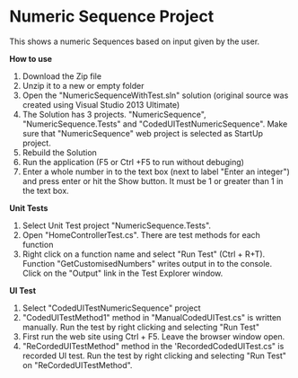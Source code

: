 # Numeric Sequence Project

This shows a numeric Sequences based on input given by the user.

<b>How to use</b>

1. Download the Zip file
2. Unzip it to a new or empty folder
3. Open the  "NumericSequenceWithTest.sln" solution (original source was created using Visual Studio 2013 Ultimate)
4. The Solution has 3 projects. "NumericSequence", "NumericSequence.Tests" and "CodedUITestNumericSequence". Make sure that "NumericSequence" web project is selected as StartUp project.
5. Rebuild the Solution
6. Run the application (F5 or Ctrl +F5 to run without debuging)
7. Enter a whole number in to the text box (next to label "Enter an integer")  and press enter or hit the Show button. It must be 1 or greater than 1 in the text box.

<b>Unit Tests</b>

1. Select Unit Test project  "NumericSequence.Tests".
2. Open "HomeControllerTest.cs". There are test methods for each function
3. Right click on a function name and select "Run Test" (Ctrl + R+T). Function "GetCustomisedNumbers" writes output in to the console. Click on the "Output" link in the Test Explorer window.

<b>UI Test </b>

1. Select "CodedUITestNumericSequence" project
2. "CodedUITestMethod1" method in "ManualCodedUITest.cs" is written manually. Run the test by right clicking  and selecting "Run Test"
3. First run the web site using Ctrl + F5. Leave the browser window open.
4. "ReCordedUITestMethod" method in the 'RecordedCodedUITest.cs" is recorded UI test. Run the test by right clicking  and selecting "Run Test" on "ReCordedUITestMethod".
